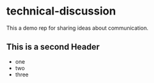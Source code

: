 # technical-discussion
This a demo rep for sharing ideas about communication. 
## This is a second Header
* one
* two
* three
